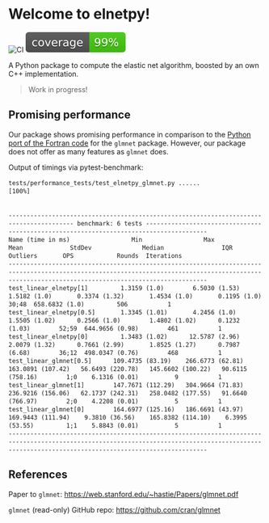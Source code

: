 # Welcome to elnetpy!

![CI](https://github.com/PabloRMira/elnetpy/workflows/CI/badge.svg) ![Cov](https://github.com/PabloRMira/elnetpy/blob/master/img/coverage.svg)

A Python package to compute the elastic net algorithm, boosted by an own C++ implementation.

> Work in progress!

## Promising performance

Our package shows promising performance in comparison to the [Python port of the Fortran code](https://github.com/civisanalytics/python-glmnet/tree/master/glmnet) for the `glmnet` package. However, our package does not offer as many features as `glmnet` does.

Output of timings via pytest-benchmark:

```
tests/performance_tests/test_elnetpy_glmnet.py ......                    [100%]


---------------------------------------------------------------------------------------- benchmark: 6 tests ---------------------------------------------------------------------------------------
Name (time in ms)                 Min                 Max                Mean             StdDev              Median                IQR            Outliers       OPS            Rounds  Iterations
---------------------------------------------------------------------------------------------------------------------------------------------------------------------------------------------------
test_linear_elnetpy[1]         1.3159 (1.0)        6.5030 (1.53)       1.5182 (1.0)       0.3374 (1.32)       1.4534 (1.0)       0.1195 (1.0)         30;48  658.6832 (1.0)         506           1
test_linear_elnetpy[0.5]       1.3345 (1.01)       4.2456 (1.0)        1.5505 (1.02)      0.2566 (1.0)        1.4802 (1.02)      0.1232 (1.03)        52;59  644.9656 (0.98)        461           1
test_linear_elnetpy[0]         1.3483 (1.02)      12.5787 (2.96)       2.0079 (1.32)      0.7661 (2.99)       1.8525 (1.27)      0.7987 (6.68)        36;12  498.0347 (0.76)        468           1
test_linear_glmnet[0.5]      109.4735 (83.19)    266.6773 (62.81)    163.0891 (107.42)   56.6493 (220.78)   145.6602 (100.22)   90.6115 (758.16)        1;0    6.1316 (0.01)          9           1
test_linear_glmnet[1]        147.7671 (112.29)   304.9664 (71.83)    236.9216 (156.06)   62.1737 (242.31)   258.0482 (177.55)   91.6640 (766.97)        2;0    4.2208 (0.01)          5           1
test_linear_glmnet[0]        164.6977 (125.16)   186.6691 (43.97)    169.9443 (111.94)    9.3810 (36.56)    165.8382 (114.10)    6.3995 (53.55)         1;1    5.8843 (0.01)          5           1
---------------------------------------------------------------------------------------------------------------------------------------------------------------------------------------------------
```

## References

Paper to `glmnet`: https://web.stanford.edu/~hastie/Papers/glmnet.pdf

`glmnet` (read-only) GitHub repo: https://github.com/cran/glmnet
